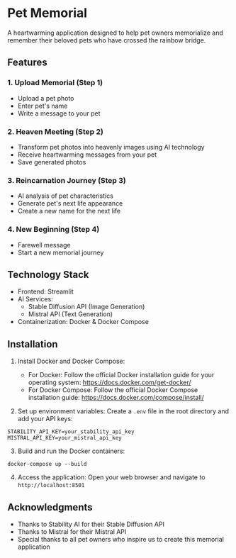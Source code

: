 # Pet Memorial

A heartwarming application designed to help pet owners memorialize and remember their beloved pets who have crossed the rainbow bridge.

## Features

### 1. Upload Memorial (Step 1)
- Upload a pet photo
- Enter pet's name
- Write a message to your pet

### 2. Heaven Meeting (Step 2)
- Transform pet photos into heavenly images using AI technology
- Receive heartwarming messages from your pet
- Save generated photos

### 3. Reincarnation Journey (Step 3)
- AI analysis of pet characteristics
- Generate pet's next life appearance
- Create a new name for the next life

### 4. New Beginning (Step 4)
- Farewell message
- Start a new memorial journey

## Technology Stack

- Frontend: Streamlit
- AI Services:
  - Stable Diffusion API (Image Generation)
  - Mistral API (Text Generation)
- Containerization: Docker & Docker Compose

## Installation

1. Install Docker and Docker Compose:
   - For Docker: Follow the official Docker installation guide for your operating system:
     https://docs.docker.com/get-docker/
   - For Docker Compose: Follow the official Docker Compose installation guide:
     https://docs.docker.com/compose/install/

2. Set up environment variables:
   Create a `.env` file in the root directory and add your API keys:
```
STABILITY_API_KEY=your_stability_api_key
MISTRAL_API_KEY=your_mistral_api_key
```

3. Build and run the Docker containers:
```
docker-compose up --build
```

4. Access the application:
   Open your web browser and navigate to `http://localhost:8501`

## Acknowledgments

- Thanks to Stability AI for their Stable Diffusion API
- Thanks to Mistral for their Mistral API
- Special thanks to all pet owners who inspire us to create this memorial application